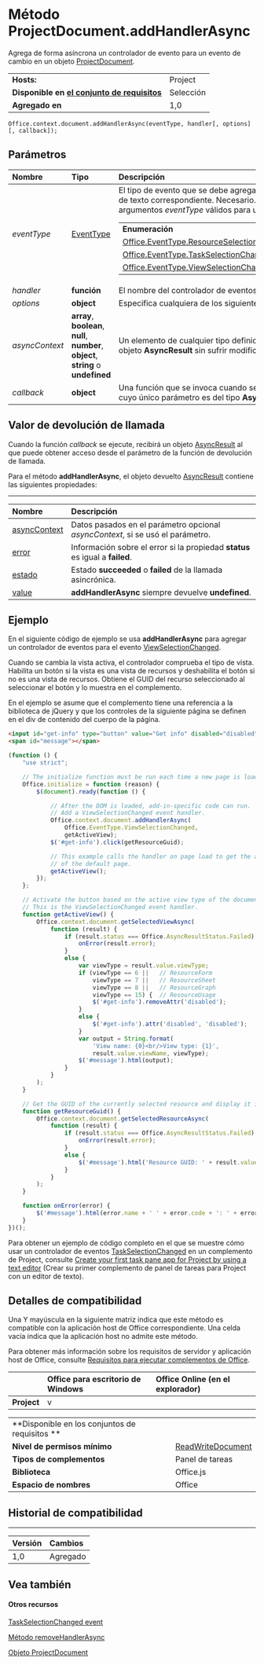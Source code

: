 
# Método ProjectDocument.addHandlerAsync
Agrega de forma asíncrona un controlador de evento para un evento de cambio en un objeto [ProjectDocument](../../reference/shared/projectdocument.projectdocument.md).

|||
|:-----|:-----|
|**Hosts:**|Project|
|**Disponible en [el conjunto de requisitos](../../docs/overview/specify-office-hosts-and-api-requirements.md)**|Selección|
|**Agregado en**|1,0|

```
Office.context.document.addHandlerAsync(eventType, handler[, options][, callback]);
```


## Parámetros



|**Nombre**|**Tipo**|**Descripción**|
|:-----|:-----|:-----|
| _eventType_|[EventType](../../reference/shared/eventtype-enumeration.md)|El tipo de evento que se debe agregar, como constante [EventType](../../reference/shared/eventtype-enumeration.md) o su valor de texto correspondiente. Necesario. En la siguiente tabla se muestran los argumentos _eventType_ válidos para un objeto [ProjectDocument](../../reference/shared/projectdocument.projectdocument.md).<table><tr><td>**Enumeración**</td><td>**Valor de texto**</td></tr><tr><td>[Office.EventType.ResourceSelectionChanged](../../reference/shared/projectdocument.resourceselectionchanged.event.md)</td><td>resourceSelectionChanged</td></tr><tr><td>[Office.EventType.TaskSelectionChanged](../../reference/shared/projectdocument.taskselectionchanged.event.md)</td><td>taskSelectionChanged</td></tr><tr><td>[Office.EventType.ViewSelectionChanged](../../reference/shared/projectdocument.viewselectionchanged.event.md)</td><td>viewSelectionChanged</td></tr></table>|
| _handler_|**función**|El nombre del controlador de eventos. Obligatorio.|
| _options_|**object**|Especifica cualquiera de los siguientes [parámetros opcionales](../../docs/develop/asynchronous-programming-in-office-add-ins.md#passing-optional-parameters-to-asynchronous-methods):|
| _asyncContext_|**array**, **boolean**, **null**, **number**, **object**, **string** o **undefined**|Un elemento de cualquier tipo definido por el usuario que se devuelve en el objeto **AsyncResult** sin sufrir modificaciones.|
| _callback_|**object**|Una función que se invoca cuando se devuelve la devolución de llamada, cuyo único parámetro es del tipo **AsyncResult**.|

## Valor de devolución de llamada

Cuando la función _callback_ se ejecute, recibirá un objeto [AsyncResult](../../reference/shared/asyncresult.md) al que puede obtener acceso desde el parámetro de la función de devolución de llamada.

Para el método **addHandlerAsync**, el objeto devuelto [AsyncResult](../../reference/shared/asyncresult.md) contiene las siguientes propiedades:


****


|**Nombre**|**Descripción**|
|:-----|:-----|
|[asyncContext](../../reference/shared/asyncresult.asynccontext.md)|Datos pasados en el parámetro opcional _asyncContext_, si se usó el parámetro.|
|[error](../../reference/shared/asyncresult.error.md)|Información sobre el error si la propiedad **status** es igual a **failed**.|
|[estado](../../reference/shared/asyncresult.status.md)|Estado **succeeded** o **failed** de la llamada asincrónica.|
|[value](../../reference/shared/asyncresult.value.md)|**addHandlerAsync** siempre devuelve **undefined**.|

## Ejemplo

En el siguiente código de ejemplo se usa **addHandlerAsync** para agregar un controlador de eventos para el evento [ViewSelectionChanged](../../reference/shared/projectdocument.viewselectionchanged.event.md).

Cuando se cambia la vista activa, el controlador comprueba el tipo de vista. Habilita un botón si la vista es una vista de recursos y deshabilita el botón si no es una vista de recursos. Obtiene el GUID del recurso seleccionado al seleccionar el botón y lo muestra en el complemento.

En el ejemplo se asume que el complemento tiene una referencia a la biblioteca de jQuery y que los controles de la siguiente página se definen en el div de contenido del cuerpo de la página.




```HTML
<input id="get-info" type="button" value="Get info" disabled="disabled" /><br />
<span id="message"></span>
```




```js
(function () {
    "use strict";

    // The initialize function must be run each time a new page is loaded.
    Office.initialize = function (reason) {
        $(document).ready(function () {

            // After the DOM is loaded, add-in-specific code can run.
            // Add a ViewSelectionChanged event handler.
            Office.context.document.addHandlerAsync(
                Office.EventType.ViewSelectionChanged,
                getActiveView);
            $('#get-info').click(getResourceGuid);

            // This example calls the handler on page load to get the active view
            // of the default page.
            getActiveView();
        });
    };

    // Activate the button based on the active view type of the document.
    // This is the ViewSelectionChanged event handler.
    function getActiveView() {
        Office.context.document.getSelectedViewAsync(
            function (result) {
                if (result.status === Office.AsyncResultStatus.Failed) {
                    onError(result.error);
                }
                else {
                    var viewType = result.value.viewType;
                    if (viewType == 6 ||   // ResourceForm
                        viewType == 7 ||   // ResourceSheet
                        viewType == 8 ||   // ResourceGraph
                        viewType == 15) {  // ResourceUsage
                        $('#get-info').removeAttr('disabled');
                    }
                    else {
                        $('#get-info').attr('disabled', 'disabled');
                    }
                    var output = String.format(
                        'View name: {0}<br/>View type: {1}',
                        result.value.viewName, viewType);
                    $('#message').html(output);
                }
            }
        );
    }

    // Get the GUID of the currently selected resource and display it in the add-in.
    function getResourceGuid() {
        Office.context.document.getSelectedResourceAsync(
            function (result) {
                if (result.status === Office.AsyncResultStatus.Failed) {
                    onError(result.error);
                }
                else {
                    $('#message').html('Resource GUID: ' + result.value);
                }
            }
        );
    }

    function onError(error) {
        $('#message').html(error.name + ' ' + error.code + ': ' + error.message);
    }
})();
```

Para obtener un ejemplo de código completo en el que se muestre cómo usar un controlador de eventos [TaskSelectionChanged](../../reference/shared/projectdocument.taskselectionchanged.event.md) en un complemento de Project, consulte [Create your first task pane app for Project by using a text editor](../../docs/project/create-your-first-task-pane-add-in-for-project-by-using-a-text-editor.md) (Crear su primer complemento de panel de tareas para Project con un editor de texto).


## Detalles de compatibilidad


Una Y mayúscula en la siguiente matriz indica que este método es compatible con la aplicación host de Office correspondiente. Una celda vacía indica que la aplicación host no admite este método.

Para obtener más información sobre los requisitos de servidor y aplicación host de Office, consulte [Requisitos para ejecutar complementos de Office](../../docs/overview/requirements-for-running-office-add-ins.md).


||**Office para escritorio de Windows**|**Office Online (en el explorador)**|
|:-----|:-----|:-----|
|**Project**|v||

|||
|:-----|:-----|
|**Disponible en los conjuntos de requisitos **||
|**Nivel de permisos mínimo**|[ReadWriteDocument](../../docs/develop/requesting-permissions-for-api-use-in-content-and-task-pane-add-ins.md)|
|**Tipos de complementos**|Panel de tareas|
|**Biblioteca**|Office.js|
|**Espacio de nombres**|Office|

## Historial de compatibilidad



****


|**Versión**|**Cambios**|
|:-----|:-----|
|1,0|Agregado|

## Vea también



#### Otros recursos


[TaskSelectionChanged event](../../reference/shared/projectdocument.taskselectionchanged.event.md)

[Método removeHandlerAsync](../../reference/shared/projectdocument.addhandlerasync.md)

[Objeto ProjectDocument](../../reference/shared/projectdocument.projectdocument.md)
